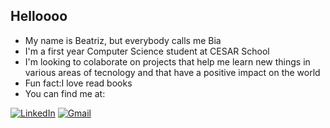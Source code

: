 ## Helloooo

- My name is Beatriz, but everybody calls me Bia
- I'm a first year Computer Science student at CESAR School
- I'm looking to colaborate on projects that help me learn new things in various areas of tecnology and that have a positive impact on the world
- Fun fact:I love read books
- You can find me at:
  
[![LinkedIn](https://img.shields.io/badge/LinkedIn-0077B5?style=for-the-badge&logo=linkedin&logoColor=white)](www.linkedin.com/in/beatrizpedrosaa)
[![Gmail](https://img.shields.io/badge/Gmail-D14836?style=for-the-badge&logo=gmail&logoColor=white)](mailto:biapedrosa17@gmail.com)
